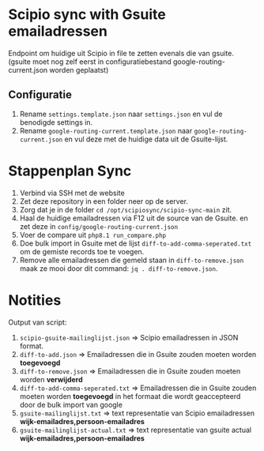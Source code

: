 # Scipio sync with Gsuite emailadressen

Endpoint om huidige uit Scipio in file te zetten evenals die van gsuite. (gsuite moet nog zelf eerst in configuratiebestand google-routing-current.json worden geplaatst)

## Configuratie
1. Rename `settings.template.json` naar `settings.json` en vul de benodigde settings in.
2. Rename `google-routing-current.template.json` naar `google-routing-current.json` en vul deze met de huidige data uit de Gsuite-lijst.

# Stappenplan Sync

1. Verbind via SSH met de website 
2. Zet deze repository in een folder neer op de server.
3. Zorg dat je in de folder `cd /opt/scipiosync/scipio-sync-main` zit.
4. Haal de huidige emailadressen via F12 uit de source van de Gsuite. en zet deze in `config/google-routing-current.json`
5. Voer de compare uit `php8.1 run_compare.php`
6. Doe bulk import in Gsuite met de lijst `diff-to-add-comma-seperated.txt` om de gemiste records toe te voegen.
7. Remove alle emailadressen die gemeld staan in `diff-to-remove.json` maak ze mooi door dit command: `jq . diff-to-remove.json`.


# Notities

Output van script:

1. `scipio-gsuite-mailinglijst.json` => Scipio emailadressen in JSON format.
2. `diff-to-add.json` => Emailadressen die in Gsuite zouden moeten worden **toegevoegd**
2. `diff-to-remove.json` => Emailadressen die in Gsuite zouden moeten worden **verwijderd**
3. `diff-to-add-comma-seperated.txt`  => Emailadressen die in Gsuite zouden moeten worden **toegevoegd** in het formaat die wordt geaccepteerd door de bulk import van google
5. `gsuite-mailinglijst.txt` => text representatie van Scipio emailadressen **wijk-emailadres,persoon-emailadres**
6. `gsuite-mailinglijst-actual.txt` => text representatie van gsuite actual **wijk-emailadres,persoon-emailadres**

